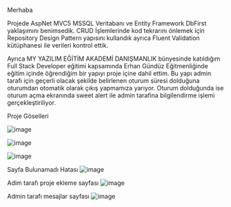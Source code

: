 
Merhaba 

Projede AspNet  MVC5 MSSQL Veritabanı ve Entity Framework DbFirst yaklaşımını benimsedik.
CRUD İşlemlerinde kod tekrarını önlemek için Repository Design Pattern yapısını kullandık ayrıca Fluent Validation kütüphanesi ile verileri kontrol ettik.

Ayrıca MY YAZILIM EĞİTİM AKADEMİ DANIŞMANLIK bünyesinde katıldığım Full Stack Developer eğitimi kapsamında Erhan Gündüz Eğitmenliğinde eğitim içinde öğrendiğim bir yapıyı proje içine dahil ettim.
Bu yapı admin tarafı için geçerli olacak şekilde belirlenen oturum süresi dolduğuna oturumdan otomatik olarak çıkış yapmamıza yarıyor.
Oturum dolduğunda ise oturum açma ekranında sweet alert ile admin tarafina bilgilendirme işlemi gerçekleştiriliyor.

Proje Göselleri

![image](https://github.com/Sinantosun/MyPortfolioMvc5/assets/145317724/75d27c05-70b3-4339-8725-57faf9322f2b)

![image](https://github.com/Sinantosun/MyPortfolioMvc5/assets/145317724/fe334eef-51b8-4b0d-9715-ab20f748da11)

![image](https://github.com/Sinantosun/MyPortfolioMvc5/assets/145317724/e9058359-986e-4db2-882c-9a78d997a7b4)


Sayfa Bulunamadı Hatası
![image](https://github.com/Sinantosun/MyPortfolioMvc5/assets/145317724/0235315c-18f4-4c5c-ab3d-9ff65eac2563)


Adim tarafı proje ekleme sayfası 
![image](https://github.com/Sinantosun/MyPortfolioMvc5/assets/145317724/e73ae2af-84a5-46b2-a753-9c0705881b1e)

Admin tarafı mesajlar sayfası
![image](https://github.com/Sinantosun/MyPortfolioMvc5/assets/145317724/ca965c2e-0a07-4b49-b9db-18b01ff66744)


